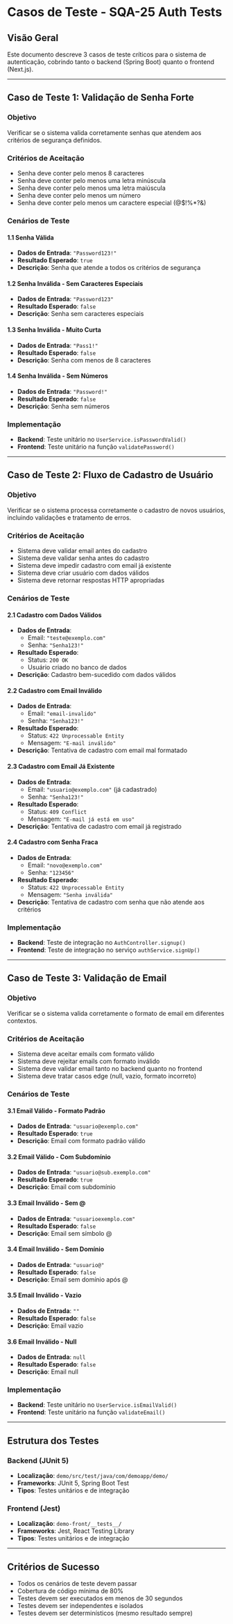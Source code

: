 # Casos de Teste - SQA-25 Auth Tests

## Visão Geral
Este documento descreve 3 casos de teste críticos para o sistema de autenticação, cobrindo tanto o backend (Spring Boot) quanto o frontend (Next.js).

---

## Caso de Teste 1: Validação de Senha Forte

### **Objetivo**
Verificar se o sistema valida corretamente senhas que atendem aos critérios de segurança definidos.

### **Critérios de Aceitação**
- Senha deve conter pelo menos 8 caracteres
- Senha deve conter pelo menos uma letra minúscula
- Senha deve conter pelo menos uma letra maiúscula
- Senha deve conter pelo menos um número
- Senha deve conter pelo menos um caractere especial (@$!%*?&)

### **Cenários de Teste**

#### 1.1 Senha Válida
- **Dados de Entrada**: `"Password123!"`
- **Resultado Esperado**: `true`
- **Descrição**: Senha que atende a todos os critérios de segurança

#### 1.2 Senha Inválida - Sem Caracteres Especiais
- **Dados de Entrada**: `"Password123"`
- **Resultado Esperado**: `false`
- **Descrição**: Senha sem caracteres especiais

#### 1.3 Senha Inválida - Muito Curta
- **Dados de Entrada**: `"Pass1!"`
- **Resultado Esperado**: `false`
- **Descrição**: Senha com menos de 8 caracteres

#### 1.4 Senha Inválida - Sem Números
- **Dados de Entrada**: `"Password!"`
- **Resultado Esperado**: `false`
- **Descrição**: Senha sem números

### **Implementação**
- **Backend**: Teste unitário no `UserService.isPasswordValid()`
- **Frontend**: Teste unitário na função `validatePassword()`

---

## Caso de Teste 2: Fluxo de Cadastro de Usuário

### **Objetivo**
Verificar se o sistema processa corretamente o cadastro de novos usuários, incluindo validações e tratamento de erros.

### **Critérios de Aceitação**
- Sistema deve validar email antes do cadastro
- Sistema deve validar senha antes do cadastro
- Sistema deve impedir cadastro com email já existente
- Sistema deve criar usuário com dados válidos
- Sistema deve retornar respostas HTTP apropriadas

### **Cenários de Teste**

#### 2.1 Cadastro com Dados Válidos
- **Dados de Entrada**: 
  - Email: `"teste@exemplo.com"`
  - Senha: `"Senha123!"`
- **Resultado Esperado**: 
  - Status: `200 OK`
  - Usuário criado no banco de dados
- **Descrição**: Cadastro bem-sucedido com dados válidos

#### 2.2 Cadastro com Email Inválido
- **Dados de Entrada**: 
  - Email: `"email-invalido"`
  - Senha: `"Senha123!"`
- **Resultado Esperado**: 
  - Status: `422 Unprocessable Entity`
  - Mensagem: `"E-mail inválido"`
- **Descrição**: Tentativa de cadastro com email mal formatado

#### 2.3 Cadastro com Email Já Existente
- **Dados de Entrada**: 
  - Email: `"usuario@exemplo.com"` (já cadastrado)
  - Senha: `"Senha123!"`
- **Resultado Esperado**: 
  - Status: `409 Conflict`
  - Mensagem: `"E-mail já está em uso"`
- **Descrição**: Tentativa de cadastro com email já registrado

#### 2.4 Cadastro com Senha Fraca
- **Dados de Entrada**: 
  - Email: `"novo@exemplo.com"`
  - Senha: `"123456"`
- **Resultado Esperado**: 
  - Status: `422 Unprocessable Entity`
  - Mensagem: `"Senha inválida"`
- **Descrição**: Tentativa de cadastro com senha que não atende aos critérios

### **Implementação**
- **Backend**: Teste de integração no `AuthController.signup()`
- **Frontend**: Teste de integração no serviço `authService.signUp()`

---

## Caso de Teste 3: Validação de Email

### **Objetivo**
Verificar se o sistema valida corretamente o formato de email em diferentes contextos.

### **Critérios de Aceitação**
- Sistema deve aceitar emails com formato válido
- Sistema deve rejeitar emails com formato inválido
- Sistema deve validar email tanto no backend quanto no frontend
- Sistema deve tratar casos edge (null, vazio, formato incorreto)

### **Cenários de Teste**

#### 3.1 Email Válido - Formato Padrão
- **Dados de Entrada**: `"usuario@exemplo.com"`
- **Resultado Esperado**: `true`
- **Descrição**: Email com formato padrão válido

#### 3.2 Email Válido - Com Subdomínio
- **Dados de Entrada**: `"usuario@sub.exemplo.com"`
- **Resultado Esperado**: `true`
- **Descrição**: Email com subdomínio

#### 3.3 Email Inválido - Sem @
- **Dados de Entrada**: `"usuarioexemplo.com"`
- **Resultado Esperado**: `false`
- **Descrição**: Email sem símbolo @

#### 3.4 Email Inválido - Sem Domínio
- **Dados de Entrada**: `"usuario@"`
- **Resultado Esperado**: `false`
- **Descrição**: Email sem domínio após @

#### 3.5 Email Inválido - Vazio
- **Dados de Entrada**: `""`
- **Resultado Esperado**: `false`
- **Descrição**: Email vazio

#### 3.6 Email Inválido - Null
- **Dados de Entrada**: `null`
- **Resultado Esperado**: `false`
- **Descrição**: Email null

### **Implementação**
- **Backend**: Teste unitário no `UserService.isEmailValid()`
- **Frontend**: Teste unitário na função `validateEmail()`

---

## Estrutura dos Testes

### Backend (JUnit 5)
- **Localização**: `demo/src/test/java/com/demoapp/demo/`
- **Frameworks**: JUnit 5, Spring Boot Test
- **Tipos**: Testes unitários e de integração

### Frontend (Jest)
- **Localização**: `demo-front/__tests__/`
- **Frameworks**: Jest, React Testing Library
- **Tipos**: Testes unitários e de integração

---

## Critérios de Sucesso
- Todos os cenários de teste devem passar
- Cobertura de código mínima de 80%
- Testes devem ser executados em menos de 30 segundos
- Testes devem ser independentes e isolados
- Testes devem ser determinísticos (mesmo resultado sempre) 